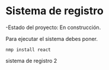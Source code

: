 <h1>Sistema de registro</h1>

-Estado del proyecto: En construcción.

Para ejecutar el sistema debes poner.

```nmp install react```

sistema de registro 2 
